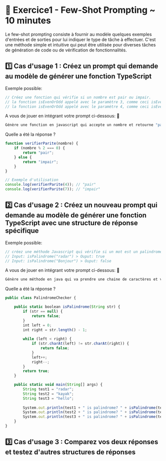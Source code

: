 # 📝 Exercice1 - Few-Shot Prompting ~ 10 minutes
Le few-shot prompting consiste à fournir au modèle quelques exemples d'entrées et de sorties pour lui indiquer le type de tâche à effectuer. C'est une méthode simple et intuitive qui peut être utilisée pour diverses tâches de génération de code ou de vérification de fonctionnalités.

## 1️⃣ Cas d'usage 1 : Créez un prompt qui demande au modèle de générer une fonction TypeScript
Exemple possible:
```typescript
// Créez une fonction qui vérifie si un nombre est pair ou impair.
// la fonction isEvenOrOdd appelé avec le paramètre 3, comme ceci isEvenOrOdd(3), doit me retourner "odd"
// la fonction isEvenOrOdd appelé avec le paramètre 4, comme ceci isEvenOrOdd(4), doit me retourner "even"
```

A vous de jouer en intégrant votre prompt ci-dessous: 👀
```typescript
Génère une fonction en javascript qui accepte un nombre et retourne "pair" si c'est pair et "impair" si c'est impair
```

Quelle a été la réponse ?
```typescript
function verifierParite(nombre) {
    if (nombre % 2 === 0) {
        return "pair";
    } else {
        return "impair";
    }
}

// Exemple d'utilisation
console.log(verifierParite(4)); // "pair"
console.log(verifierParite(7)); // "impair"
```

## 2️⃣ Cas d'usage 2 : Créez un nouveau prompt qui demande au modèle de générer une fonction TypeScript avec une structure de réponse spécifique
Exemple possible:
```typescript
// créez une méthode Javascript qui vérifie si un mot est un palindrome en décrivant avec vos propres mot ce qu'est un palindrome sans écrire le mot palindrome
// Input: isPalindrome("radar") > Ouput: true
// Input: isPalindrome("Bonjour") > Ouput: false
```

A vous de jouer en intégrant votre prompt ci-dessous: 👀
```typescript
Génère une méthode en java qui va prendre une chaine de caractères et vérifier s'il peut se lire dans les deux sens comme radar ou kayak
```

Quelle a été la réponse ?
```typescript
public class PalindromeChecker {

    public static boolean isPalindrome(String str) {
        if (str == null) {
            return false;
        }
        int left = 0;
        int right = str.length() - 1;
        
        while (left < right) {
            if (str.charAt(left) != str.charAt(right)) {
                return false;
            }
            left++;
            right--;
        }
        return true;
    }

    public static void main(String[] args) {
        String test1 = "radar";
        String test2 = "kayak";
        String test3 = "hello";
        
        System.out.println(test1 + " is palindrome? " + isPalindrome(test1));
        System.out.println(test2 + " is palindrome? " + isPalindrome(test2));
        System.out.println(test3 + " is palindrome? " + isPalindrome(test3));
    }
}
```

## 3️⃣ Cas d'usage 3 : Comparez vos deux réponses et testez d'autres structures de réponses


